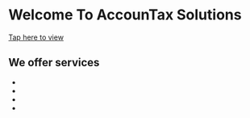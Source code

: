 # Welcome To AccounTax Solutions

[Tap here to view](gra-viity.github.io)

**We offer services**
-
-
-
-
-

